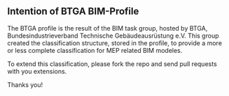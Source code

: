 ## Intention of BTGA BIM-Profile

The BTGA profile is the result of the BIM task group, hosted by BTGA, Bundesindustrieverband Technische Gebäudeausrüstung e.V.
This group created the classification structure, stored in the profile, to provide a more or less complete classification for MEP
related BIM modeles.

To extend this classification, please fork the repo and send pull requests with you extensions.

Thanks you!
